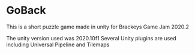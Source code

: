 # GoBack
This is a short puzzle game made in unity for Brackeys Game Jam 2020.2

The unity version used was 2020.10f1
Several Unity plugins are used including Universal Pipeline and Tilemaps
